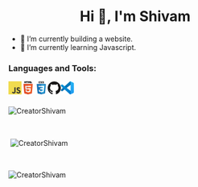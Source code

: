 <h1 align="center">Hi 👋, I'm Shivam</h1>

- 🔭 I’m currently building a website.
- 🌱 I’m currently learning Javascript.

### Languages and Tools:

<img align="left" alt="JavaScript" width="26px" src="https://raw.githubusercontent.com/github/explore/80688e429a7d4ef2fca1e82350fe8e3517d3494d/topics/javascript/javascript.png" />

<img align="left" alt="HTML5" width="26px" src="https://raw.githubusercontent.com/github/explore/80688e429a7d4ef2fca1e82350fe8e3517d3494d/topics/html/html.png" />

<img align="left" alt="CSS3" width="26px" src="https://raw.githubusercontent.com/github/explore/80688e429a7d4ef2fca1e82350fe8e3517d3494d/topics/css/css.png" />

<img align="left" alt="GitHub" width="26px" 
src="https://raw.githubusercontent.com/github/explore/78df643247d429f6cc873026c0622819ad797942/topics/github/github.png" />

<img align="left" alt="Visual Studio Code" width="26px" src="https://raw.githubusercontent.com/github/explore/80688e429a7d4ef2fca1e82350fe8e3517d3494d/topics/visual-studio-code/visual-studio-code.png" />

<br />
<br />

<p><img align="center" src="https://github-readme-stats.vercel.app/api/top-langs?username=CreatorShivam&show_icons=true&theme=radical&locale=en&layout=compact" alt="CreatorShivam" /></p>

<br />

<p>&nbsp;<img align="center" src="https://github-readme-stats.vercel.app/api?username=CreatorShivam&show_icons=true&theme=radical&locale=en" alt="CreatorShivam" /></p>

<br />
<p><img align="center" src="https://github-readme-streak-stats.herokuapp.com/?user=CreatorShivam&theme=highcontrast" alt="CreatorShivam" /></p>

